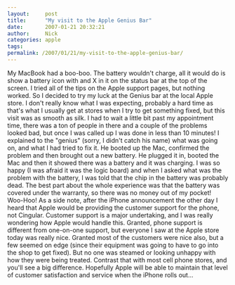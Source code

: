 ```yaml
---
layout:     post
title:      "My visit to the Apple Genius Bar"
date:       2007-01-21 20:32:21
author:     Nick
categories: apple
tags:  
permalink: /2007/01/21/my-visit-to-the-apple-genius-bar/
---
```

My MacBook had a boo-boo. The battery wouldn't charge, all it would do is show a battery icon with and X in it on the status bar at the top of the screen. I tried all of the tips on the Apple support pages, but nothing worked. So I decided to try my luck at the Genius bar at the local Apple store. I don't really know what I was expecting, probably a hard time as that's what I usually get at stores when I try to get something fixed, but this visit was as smooth as silk. I had to wait a little bit past my appointment time, there was a ton of people in there and a couple of the problems looked bad, but once I was called up I was done in less than 10 minutes! I explained to the "genius" (sorry, I didn't catch his name) what was going on, and what I had tried to fix it. He booted up the Mac, confirmed the problem and then brought out a new battery. He plugged it in, booted the Mac and then it showed there was a battery and it was charging. I was so happy (I was afraid it was the logic board) and when I asked what was the problem with the battery, I was told that the chip in the battery was probably dead. The best part about the whole experience was that the battery was covered under the warranty, so there was no money out of my pocket! Woo-Hoo! As a side note, after the iPhone announcement the other day I heard that Apple would be providing the customer support for the phone, not Cingular. Customer support is a major undertaking, and I was really wondering how Apple would handle this. Granted, phone support is different from one-on-one support, but everyone I saw at the Apple store today was really nice. Granted most of the customers were nice also, but a few seemed on edge (since their equipment was going to have to go into the shop to get fixed). But no one was steamed or looking unhappy with how they were being treated. Contrast that with most cell phone stores, and you'll see a big difference. Hopefully Apple will be able to maintain that level of customer satisfaction and service when the iPhone rolls out...

